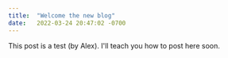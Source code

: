 ```yaml
---
title:  "Welcome the new blog"
date:   2022-03-24 20:47:02 -0700
---
```


This post is a test (by Alex). I'll teach you how to post here soon.

